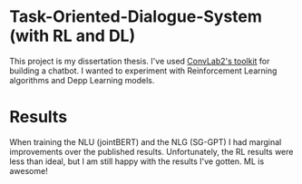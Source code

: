 # Task-Oriented-Dialogue-System (with RL and DL)

This project is my dissertation thesis. I've used [ConvLab2's toolkit](https://github.com/thu-coai/ConvLab-2) for building a chatbot. 
I wanted to experiment with Reinforcement Learning algorithms and Depp Learning models.

# Results
When training the NLU (jointBERT) and the NLG (SG-GPT) I had marginal improvements over the published results.
Unfortunately, the RL results were less than ideal, but I am still happy with the results I've gotten. ML is awesome!
